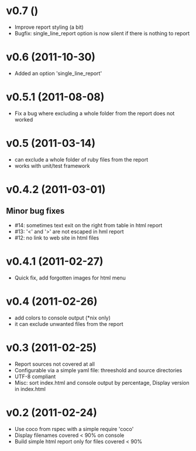 v0.7  ()
=================================================

* Improve report styling (a bit)
* Bugfix: single_line_report option is now silent if there is nothing to
  report


v0.6  (2011-10-30)
=================================================

* Added an option 'single_line_report'


v0.5.1  (2011-08-08)
=================================================

* Fix a bug where excluding a whole folder from the report does not worked


v0.5  (2011-03-14)
=================================================

* can exclude a whole folder of ruby files from the report
* works with unit/test framework


v0.4.2  (2011-03-01)
=================================================

Minor bug fixes 
---------------
* #14: sometimes text exit on the right from table in html report
* #13: '<' and '>' are not escaped in hml report
* #12: no link to web site in html files


v0.4.1  (2011-02-27)
=================================================

* Quick fix, add forgotten images for html menu


v0.4  (2011-02-26)
=================================================

* add colors to console output (*nix only)
* it can exclude unwanted files from the report


v0.3  (2011-02-25)
=================================================

* Report sources not covered at all
* Configurable via a simple yaml file: threeshold and source directories
* UTF-8 compliant
* Misc: sort index.html and console output by percentage, Display
  version in index.html


v0.2  (2011-02-24)
=================================================

* Use coco from rspec with a simple require 'coco'
* Display filenames covered < 90% on console
* Build simple html report only for files covered < 90%
